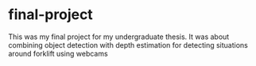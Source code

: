 # final-project
This was my final project for my undergraduate thesis. It was about combining object detection with depth estimation for detecting situations around forklift using webcams
